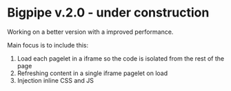 Bigpipe v.2.0 - under construction
=================================

Working on a better version with a improved performance.

Main focus is to include this:

1. Load each pagelet in a iframe so the code is isolated from the rest of the page
2. Refreshing content in a single iframe pagelet on load
3. Injection inline CSS and JS

		

